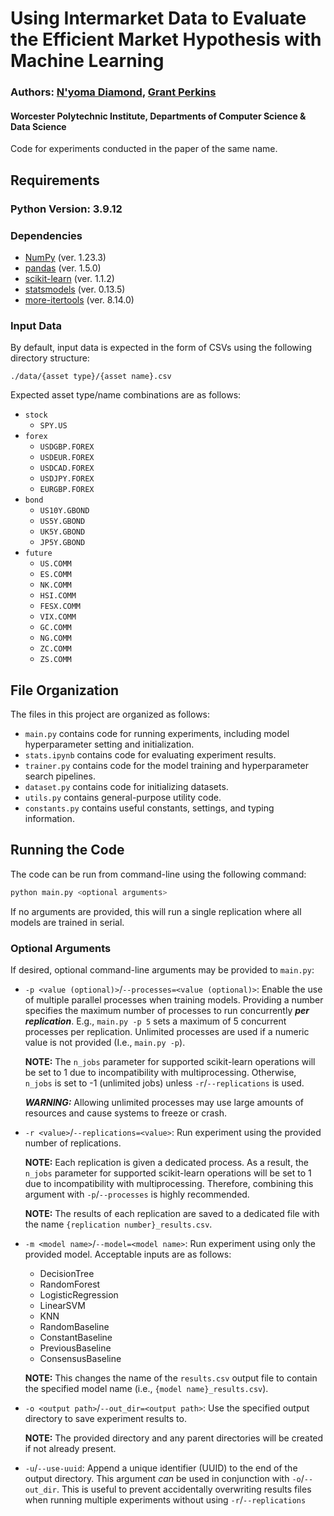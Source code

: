 # Using Intermarket Data to Evaluate the Efficient Market Hypothesis with Machine Learning

### Authors: [N'yoma Diamond](https://github.com/nyoma-diamond), [Grant Perkins](https://github.com/GrantPerkins)

#### Worcester Polytechnic Institute, Departments of Computer Science & Data Science

Code for experiments conducted in the paper of the same name.


## Requirements

### Python Version: 3.9.12

### Dependencies

 - [NumPy](https://numpy.org/) (ver. 1.23.3)
 - [pandas](https://pandas.pydata.org/) (ver. 1.5.0)
 - [scikit-learn](https://scikit-learn.org/) (ver. 1.1.2)
 - [statsmodels](https://www.statsmodels.org/) (ver. 0.13.5)
 - [more-itertools](https://github.com/more-itertools/more-itertools) (ver. 8.14.0)


### Input Data

By default, input data is expected in the form of CSVs using the following directory structure: 

```
./data/{asset type}/{asset name}.csv
```

Expected asset type/name combinations are as follows:

 - `stock`
   - `SPY.US` 
 - `forex`
   - `USDGBP.FOREX`
   - `USDEUR.FOREX`
   - `USDCAD.FOREX`
   - `USDJPY.FOREX`
   - `EURGBP.FOREX`
 - `bond`
   - `US10Y.GBOND`
   - `US5Y.GBOND`
   - `UK5Y.GBOND`
   - `JP5Y.GBOND`
 - `future`
   - `US.COMM` 
   - `ES.COMM`
   - `NK.COMM`
   - `HSI.COMM`
   - `FESX.COMM`
   - `VIX.COMM`
   - `GC.COMM`
   - `NG.COMM`
   - `ZC.COMM`
   - `ZS.COMM`


## File Organization

The files in this project are organized as follows:

 - `main.py` contains code for running experiments, including model hyperparameter setting and initialization.
 - `stats.ipynb` contains code for evaluating experiment results.
 - `trainer.py` contains code for the model training and hyperparameter search pipelines.
 - `dataset.py` contains code for initializing datasets.
 - `utils.py` contains general-purpose utility code.
 - `constants.py` contains useful constants, settings, and typing information.

## Running the Code

The code can be run from command-line using the following command:

```bash
python main.py <optional arguments>
```

If no arguments are provided, this will run a single replication where all models are trained in serial.

### Optional Arguments

If desired, optional command-line arguments may be provided to `main.py`:

 - `-p <value (optional)>`/`--processes=<value (optional)>`: Enable the use of multiple parallel processes when training models. Providing a number specifies the maximum number of processes to run concurrently **_per replication_**. E.g., `main.py -p 5` sets a maximum of 5 concurrent processes per replication. Unlimited processes are used if a numeric value is not provided (I.e., `main.py -p`). 
    
    **NOTE:** The `n_jobs` parameter for supported scikit-learn operations will be set to 1 due to incompatibility with multiprocessing. Otherwise, `n_jobs` is set to -1 (unlimited jobs) unless `-r`/`--replications` is used.

    **_WARNING:_** Allowing unlimited processes may use large amounts of resources and cause systems to freeze or crash.

 - `-r <value>`/`--replications=<value>`: Run experiment using the provided number of replications. 

    **NOTE:** Each replication is given a dedicated process. As a result, the `n_jobs` parameter for supported scikit-learn operations will be set to 1 due to incompatibility with multiprocessing. Therefore, combining this argument with `-p`/`--processes` is highly recommended.

    **NOTE:** The results of each replication are saved to a dedicated file with the name `{replication number}_results.csv`.

 - `-m <model name>`/`--model=<model name>`: Run experiment using only the provided model. Acceptable inputs are as follows:
   - DecisionTree
   - RandomForest
   - LogisticRegression
   - LinearSVM
   - KNN
   - RandomBaseline
   - ConstantBaseline
   - PreviousBaseline
   - ConsensusBaseline

    **NOTE:** This changes the name of the `results.csv` output file to contain the specified model name (i.e., `{model name}_results.csv`).

 - `-o <output path>`/`--out_dir=<output path>`: Use the specified output directory to save experiment results to. 

    **NOTE:** The provided directory and any parent directories will be created if not already present.

 - `-u`/`--use-uuid`: Append a unique identifier (UUID) to the end of the output directory. This argument _can_ be used in conjunction with `-o`/`--out_dir`. This is useful to prevent accidentally overwriting results files when running multiple experiments without using `-r`/`--replications`
